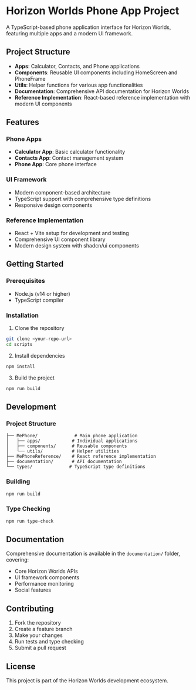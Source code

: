 # Horizon Worlds Phone App Project

A TypeScript-based phone application interface for Horizon Worlds, featuring multiple apps and a modern UI framework.

## Project Structure

- **Apps**: Calculator, Contacts, and Phone applications
- **Components**: Reusable UI components including HomeScreen and PhoneFrame
- **Utils**: Helper functions for various app functionalities
- **Documentation**: Comprehensive API documentation for Horizon Worlds
- **Reference Implementation**: React-based reference implementation with modern UI components

## Features

### Phone Apps
- **Calculator App**: Basic calculator functionality
- **Contacts App**: Contact management system
- **Phone App**: Core phone interface

### UI Framework
- Modern component-based architecture
- TypeScript support with comprehensive type definitions
- Responsive design components

### Reference Implementation
- React + Vite setup for development and testing
- Comprehensive UI component library
- Modern design system with shadcn/ui components

## Getting Started

### Prerequisites
- Node.js (v14 or higher)
- TypeScript compiler

### Installation

1. Clone the repository
```bash
git clone <your-repo-url>
cd scripts
```

2. Install dependencies
```bash
npm install
```

3. Build the project
```bash
npm run build
```

## Development

### Project Structure
```
├── MePhone/              # Main phone application
│   ├── apps/            # Individual applications
│   ├── components/      # Reusable components
│   └── utils/           # Helper utilities
├── MePhoneReference/    # React reference implementation
├── documentation/       # API documentation
└── types/              # TypeScript type definitions
```

### Building
```bash
npm run build
```

### Type Checking
```bash
npm run type-check
```

## Documentation

Comprehensive documentation is available in the `documentation/` folder, covering:
- Core Horizon Worlds APIs
- UI framework components
- Performance monitoring
- Social features

## Contributing

1. Fork the repository
2. Create a feature branch
3. Make your changes
4. Run tests and type checking
5. Submit a pull request

## License

This project is part of the Horizon Worlds development ecosystem.
